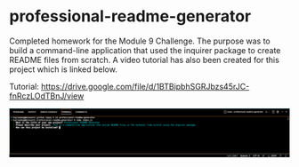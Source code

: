 # professional-readme-generator
Completed homework for the Module 9 Challenge. The purpose was to build a command-line application that used the inquirer package to create README files from scratch. A video tutorial has also been created for this project which is linked below.

Tutorial: https://drive.google.com/file/d/1BTBipbhSGRJbzs45rJC-fnRczLOdTBnJ/view

![Terminal Screenshot](./utils/images/Screen%20Shot%202022-08-14%20at%203.13.38%20PM.png)
